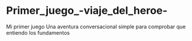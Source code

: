 # Primer_juego_-viaje_del_heroe-
Mi primer juego
Una aventura conversacional simple para comprobar que entiendo los fundamentos
